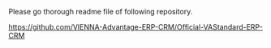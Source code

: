 Please go thorough readme file of following repository.

https://github.com/VIENNA-Advantage-ERP-CRM/Official-VAStandard-ERP-CRM
